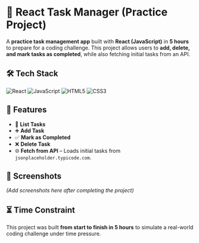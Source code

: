 # 📝 React Task Manager (Practice Project)

A **practice task management app** built with **React (JavaScript)** in **5 hours** to prepare for a coding challenge. This project allows users to **add, delete, and mark tasks as completed**, while also fetching initial tasks from an API.

## 🛠 Tech Stack
![React](https://img.shields.io/badge/React-%2320232a.svg?style=for-the-badge&logo=react&logoColor=61DAFB)
![JavaScript](https://img.shields.io/badge/JavaScript-%23F7DF1E.svg?style=for-the-badge&logo=javascript&logoColor=black)
![HTML5](https://img.shields.io/badge/HTML5-%23E34F26.svg?style=for-the-badge&logo=html5&logoColor=white)
![CSS3](https://img.shields.io/badge/CSS3-%231572B6.svg?style=for-the-badge&logo=css3&logoColor=white)

## 🚀 Features
- 📜 **List Tasks** 
- ➕ **Add Task** 
- ✅ **Mark as Completed** 
- ❌ **Delete Task** 
- 🌐 **Fetch from API** – Loads initial tasks from `jsonplaceholder.typicode.com`.


## 📸 Screenshots
_(Add screenshots here after completing the project)_

## ⏳ Time Constraint
This project was built **from start to finish in 5 hours** to simulate a real-world coding challenge under time pressure.

